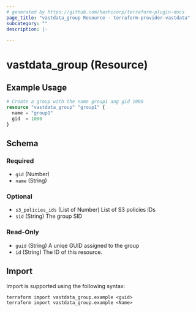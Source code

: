 ```yaml
---
# generated by https://github.com/hashicorp/terraform-plugin-docs
page_title: "vastdata_group Resource - terraform-provider-vastdata"
subcategory: ""
description: |-
  
---
```


# vastdata_group (Resource)



## Example Usage

```terraform
# Create a group with the name group1 ang gid 1000
resource "vastdata_group" "group1" {
  name = "group1"
  gid  = 1000
}
```

<!-- schema generated by tfplugindocs -->
## Schema

### Required

- `gid` (Number)
- `name` (String)

### Optional

- `s3_policies_ids` (List of Number) List of S3 policies IDs
- `sid` (String) The group SID

### Read-Only

- `guid` (String) A uniqe GUID assigned to the group
- `id` (String) The ID of this resource.

## Import

Import is supported using the following syntax:

```shell
terraform import vastdata_group.example <guid>
terraform import vastdata_group.example <Name>
```
